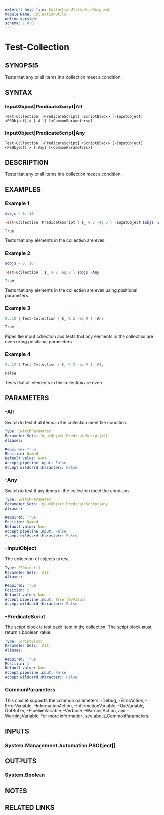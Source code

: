 ```yaml
---
external help file: CollectionUtils.dll-Help.xml
Module Name: CollectionUtils
online version:
schema: 2.0.0
---
```


# Test-Collection

## SYNOPSIS
Tests that any or all items in a collection meet a condition.

## SYNTAX

### InputObject|PredicateScript|All
```
Test-Collection [-PredicateScript] <ScriptBlock> [-InputObject] <PSObject[]> [-All] [<CommonParameters>]
```

### InputObject|PredicateScript|Any
```
Test-Collection [-PredicateScript] <ScriptBlock> [-InputObject] <PSObject[]> [-Any] [<CommonParameters>]
```

## DESCRIPTION
Tests that any or all items in a collection meet a condition.

## EXAMPLES

### Example 1
```powershell
$objs = 0..10

Test-Collection -PredicateScript { $_ % 2 -eq 0 } -InputObject $objs -Any

True
```

Tests that any elements in the collection are even.

### Example 2
```powershell
$objs = 0..10

Test-Collection { $_ % 2 -eq 0 } $objs -Any

True
```

Tests that any elements in the collection are even using positional parameters.

### Example 3
```powershell
0..10 | Test-Collection { $_ % 2 -eq 0 } -Any

True
```

Pipes the input collection and tests that any elements in the collection are even using positional parameters.

### Example 4
```powershell
0..10 | Test-Collection { $_ % 2 -eq 0 } -All

False
```

Tests that all elements in the collection are even.

## PARAMETERS

### -All
Switch to test if all items in the collection meet the condition.

```yaml
Type: SwitchParameter
Parameter Sets: InputObject|PredicateScript|All
Aliases:

Required: True
Position: Named
Default value: None
Accept pipeline input: False
Accept wildcard characters: False
```

### -Any
Switch to test if any items in the collection meet the condition.

```yaml
Type: SwitchParameter
Parameter Sets: InputObject|PredicateScript|Any
Aliases:

Required: True
Position: Named
Default value: None
Accept pipeline input: False
Accept wildcard characters: False
```

### -InputObject
The collection of objects to test.

```yaml
Type: PSObject[]
Parameter Sets: (All)
Aliases:

Required: True
Position: 2
Default value: None
Accept pipeline input: True (ByValue)
Accept wildcard characters: False
```

### -PredicateScript
The script block to test each item in the collection. The script block must return a boolean value.

```yaml
Type: ScriptBlock
Parameter Sets: (All)
Aliases:

Required: True
Position: 1
Default value: None
Accept pipeline input: False
Accept wildcard characters: False
```

### CommonParameters
This cmdlet supports the common parameters: -Debug, -ErrorAction, -ErrorVariable, -InformationAction, -InformationVariable, -OutVariable, -OutBuffer, -PipelineVariable, -Verbose, -WarningAction, and -WarningVariable. For more information, see [about_CommonParameters](http://go.microsoft.com/fwlink/?LinkID=113216).

## INPUTS

### System.Management.Automation.PSObject[]

## OUTPUTS

### System.Boolean

## NOTES

## RELATED LINKS
